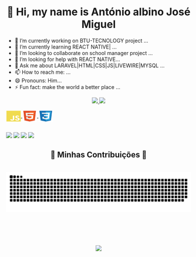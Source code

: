 
<h1 align="center">
    👋 Hi, my name is António albino José Miguel
</h1>


- 🔭 I’m currently working on BTU-TECNOLOGY project  ...
- 🌱 I’m currently learning REACT NATIVE| ...
- 👯 I’m looking to collaborate on school manager project ...
- 🤔 I’m looking for help with REACT NATIVE...
- 💬 Ask me about LARAVEL|HTML|CSS|JS|LIVEWIRE|MYSQL ...
- 📫 How to reach me: ...
- 😄 Pronouns: Him...
- ⚡ Fun fact: make the world a better place ...



<div align="center">
  <a href="https://github.com/antoniomiguel-77">
  <img height="180em" src="https://github-readme-stats.vercel.app/api?username=antoniomiguel-77&show_icons=true&theme=dracula&include_all_commits=true&count_private=true"/>
  <img height="170em" src="https://github-readme-stats.vercel.app/api/top-langs/?username=antoniomiguel-77&layout=compact&langs_count=7&theme=dracula"/>
</div>

 

 <div style="display: inline_block"><br>
  <img align="center" alt="Rafa-Js" height="30" width="40" src="https://raw.githubusercontent.com/devicons/devicon/master/icons/javascript/javascript-plain.svg">
    
  
  <img align="center" alt="Rafa-HTML" height="30" width="40" src="https://raw.githubusercontent.com/devicons/devicon/master/icons/html5/html5-original.svg">
  
  <img align="center" alt="Rafa-CSS" height="30" width="40" src="https://raw.githubusercontent.com/devicons/devicon/master/icons/css3/css3-original.svg">
  
</div>
  
  ##
 
 <div> 

  <a href="https://www.instagram.com/582alr77/" target="_blank"><img src="https://img.shields.io/badge/-Instagram-%23E4405F?style=for-the-badge&logo=instagram&logoColor=white" target="_blank"></a> 
 <a href="#" target="_blank"><img src="https://img.shields.io/badge/Discord-7289DA?style=for-the-badge&logo=discord&logoColor=white" target="_blank"></a> 
  <a href = "mailto:altino10leandro@gmail.com"><img src="https://img.shields.io/badge/-Gmail-%23333?style=for-the-badge&logo=gmail&logoColor=white" target="_blank"></a>
  <a href="https://www.linkedin.com/in/altino-leandro-b0630a265/" target="_blank"><img src="https://img.shields.io/badge/-LinkedIn-%230077B5?style=for-the-badge&logo=linkedin&logoColor=white" target="_blank"></a> 
    
</div>
<div align="center">
  <h2>🐍 Minhas Contribuições 🐍</h2>
  <br>
  <img alt="snake eating my contributions" src="https://raw.githubusercontent.com/salesp07/salesp07/output/github-contribution-grid-snake.svg" />
  
  <br/><br/><br/>
</div>
<h3 align="center">
    <img src="https://readme-typing-svg.herokuapp.com/?font=Righteous&size=25&center=true&vCenter=true&width=600&height=70&duration=4000&lines=Obrigado+pela+visita!+✌;+mande-me+uma+mensagem+no+facebook!;+facebook:Altino+Leandro;Estou+sempre+pronto+para+colaborar+:)">
</h3>

